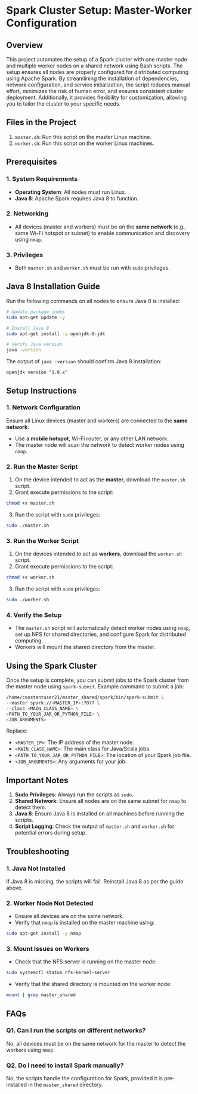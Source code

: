 # Spark Cluster Setup: Master-Worker Configuration

## Overview

This project automates the setup of a Spark cluster with one master node and multiple worker nodes on a shared network using Bash scripts. The setup ensures all nodes are properly configured for distributed computing using Apache Spark. By streamlining the installation of dependencies, network configuration, and service initialization, the script reduces manual effort, minimizes the risk of human error, and ensures consistent cluster deployment. Additionally, it provides flexibility for customization, allowing you to tailor the cluster to your specific needs.

## Files in the Project

1. `master.sh`: Run this script on the master Linux machine.
2. `worker.sh`: Run this script on the worker Linux machines.

## Prerequisites

### 1. System Requirements

* **Operating System**: All nodes must run Linux.
* **Java 8**: Apache Spark requires Java 8 to function.

### 2. Networking

* All devices (master and workers) must be on the **same network** (e.g., same Wi-Fi hotspot or subnet) to enable communication and discovery using `nmap`.

### 3. Privileges

* Both `master.sh` and `worker.sh` must be run with `sudo` privileges.

## Java 8 Installation Guide

Run the following commands on all nodes to ensure Java 8 is installed:

```bash
# Update package index
sudo apt-get update -y

# Install Java 8
sudo apt-get install -y openjdk-8-jdk

# Verify Java version
java -version
```

The output of `java -version` should confirm Java 8 installation:

```
openjdk version "1.8.x"
```

## Setup Instructions

### 1. Network Configuration

Ensure all Linux devices (master and workers) are connected to the **same network**:
* Use a **mobile hotspot**, Wi-Fi router, or any other LAN network.
* The master node will scan the network to detect worker nodes using `nmap`.

### 2. Run the Master Script

1. On the device intended to act as the **master**, download the `master.sh` script.
2. Grant execute permissions to the script:

```bash
chmod +x master.sh
```

3. Run the script with `sudo` privileges:

```bash
sudo ./master.sh
```

### 3. Run the Worker Script

1. On the devices intended to act as **workers**, download the `worker.sh` script.
2. Grant execute permissions to the script:

```bash
chmod +x worker.sh
```

3. Run the script with `sudo` privileges:

```bash
sudo ./worker.sh
```

### 4. Verify the Setup

* The `master.sh` script will automatically detect worker nodes using `nmap`, set up NFS for shared directories, and configure Spark for distributed computing.
* Workers will mount the shared directory from the master.

## Using the Spark Cluster

Once the setup is complete, you can submit jobs to the Spark cluster from the master node using `spark-submit`. Example command to submit a job:

```bash
/home/constantuser21/master_shared/spark/bin/spark-submit \
--master spark://<MASTER_IP>:7077 \
--class <MAIN_CLASS_NAME> \
<PATH_TO_YOUR_JAR_OR_PYTHON_FILE> \
<JOB_ARGUMENTS>
```

Replace:
* `<MASTER_IP>`: The IP address of the master node.
* `<MAIN_CLASS_NAME>`: The main class for Java/Scala jobs.
* `<PATH_TO_YOUR_JAR_OR_PYTHON_FILE>`: The location of your Spark job file.
* `<JOB_ARGUMENTS>`: Any arguments for your job.

## Important Notes

1. **Sudo Privileges**: Always run the scripts as `sudo`.
2. **Shared Network**: Ensure all nodes are on the same subnet for `nmap` to detect them.
3. **Java 8**: Ensure Java 8 is installed on all machines before running the scripts.
4. **Script Logging**: Check the output of `master.sh` and `worker.sh` for potential errors during setup.

## Troubleshooting

### 1. Java Not Installed

If Java 8 is missing, the scripts will fail. Reinstall Java 8 as per the guide above.

### 2. Worker Node Not Detected

* Ensure all devices are on the same network.
* Verify that `nmap` is installed on the master machine using:

```bash
sudo apt-get install -y nmap
```

### 3. Mount Issues on Workers

* Check that the NFS server is running on the master node:

```bash
sudo systemctl status nfs-kernel-server
```

* Verify that the shared directory is mounted on the worker node:

```bash
mount | grep master_shared
```

## FAQs

### Q1. Can I run the scripts on different networks?

No, all devices must be on the same network for the master to detect the workers using `nmap`.

### Q2. Do I need to install Spark manually?

No, the scripts handle the configuration for Spark, provided it is pre-installed in the `master_shared` directory.
